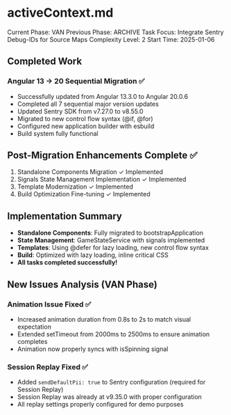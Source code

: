 # activeContext.md
Current Phase: VAN
Previous Phase: ARCHIVE
Task Focus: Integrate Sentry Debug-IDs for Source Maps
Complexity Level: 2
Start Time: 2025-01-06

## Completed Work
### Angular 13 → 20 Sequential Migration ✅
- Successfully updated from Angular 13.3.0 to Angular 20.0.6
- Completed all 7 sequential major version updates
- Updated Sentry SDK from v7.27.0 to v8.55.0
- Migrated to new control flow syntax (@if, @for)
- Configured new application builder with esbuild
- Build system fully functional

## Post-Migration Enhancements Complete ✅
1. Standalone Components Migration ✓ Implemented
2. Signals State Management Implementation ✓ Implemented
3. Template Modernization ✓ Implemented
4. Build Optimization Fine-tuning ✓ Implemented

## Implementation Summary
- **Standalone Components**: Fully migrated to bootstrapApplication
- **State Management**: GameStateService with signals implemented
- **Templates**: Using @defer for lazy loading, new control flow syntax
- **Build**: Optimized with lazy loading, inline critical CSS
- **All tasks completed successfully!**

## New Issues Analysis (VAN Phase)
### Animation Issue Fixed ✅
- Increased animation duration from 0.8s to 2s to match visual expectation
- Extended setTimeout from 2000ms to 2500ms to ensure animation completes
- Animation now properly syncs with isSpinning signal

### Session Replay Fixed ✅  
- Added `sendDefaultPii: true` to Sentry configuration (required for Session Replay)
- Session Replay was already at v9.35.0 with proper configuration
- All replay settings properly configured for demo purposes